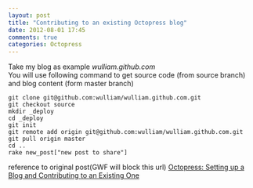```yaml
---
layout: post
title: "Contributing to an existing Octopress blog"
date: 2012-08-01 17:45
comments: true
categories: Octopress
---
```


Take my blog as example _wulliam.github.com_  
You will use following command to get source code (from source branch) and blog content (form master branch)

```
git clone git@github.com:wulliam/wulliam.github.com.git
git checkout source
mkdir _deploy
cd _deploy
git init
git remote add origin git@github.com:wulliam/wulliam.github.com.git
git pull origin master
cd ..
rake new_post["new post to share"]
```

reference to original post(GWF will block this url) [Octopress: Setting up a Blog and Contributing to an Existing One](http://code.dblock.org/octopress-setting-up-a-blog-and-contributing-to-an-existing-one "Octopress: Setting up a Blog and Contributing to an Existing One")